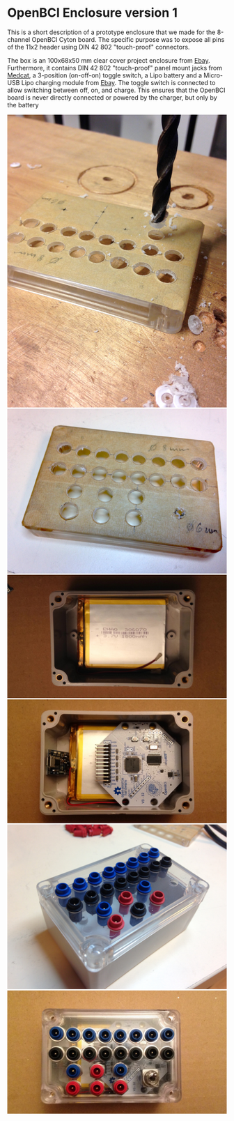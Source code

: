 # OpenBCI Enclosure version 1

This is a short description of a prototype enclosure that we made for the 8-channel OpenBCI Cyton board. The specific purpose was to expose all pins of the 11x2 header using DIN 42 802 "touch-proof"  connectors.

The box is an 100x68x50 mm clear cover project enclosure from [Ebay](https://www.ebay.com/itm/Waterproof-Clear-Cover-Plastic-Electronic-Project-Box-Enclosure-CASE-100x68x50mm). Furthermore, it contains DIN 42 802 "touch-proof" panel mount jacks from [Medcat](http://medcat.nl/supplies/adapters.htm), a 3-position (on-off-on) toggle switch, a Lipo battery and a Micro-USB Lipo charging module from [Ebay](https://www.ebay.com/itm/5V-Micro-USB-1A-18650-Lithium-Battery-Mini-Charging-Board-Lipo-Charger-Module).  The toggle switch is connected to allow switching between off, on, and charge. This ensures that the OpenBCI board is never directly connected or powered by the charger, but only by the battery

![photo](drilling.jpg)
![photo](cover.jpg)
![photo](battery.jpg)
![photo](combined.jpg)
![photo](touch-proof.jpg)
![photo](complete.jpg)
